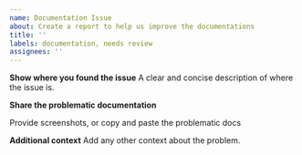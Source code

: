 ```yaml
---
name: Documentation Issue
about: Create a report to help us improve the documentations
title: ''
labels: documentation, needs review
assignees: ''
---
```


**Show where you found the issue**
A clear and concise description of where the issue is.

**Share the problematic documentation**

Provide screenshots, or copy and paste the problematic docs

**Additional context**
Add any other context about the problem.
